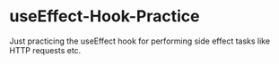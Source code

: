 # useEffect-Hook-Practice

Just practicing the useEffect hook for performing side effect tasks like HTTP requests etc.